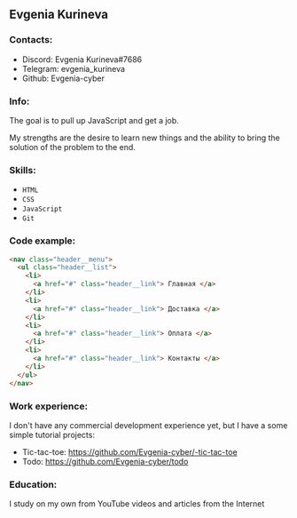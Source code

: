## Evgenia Kurineva

### Contacts:

- Discord: Evgenia Kurineva#7686
- Telegram: evgenia_kurineva
- Github: Evgenia-cyber

### Info:

The goal is to pull up JavaScript and get a job.

My strengths are the desire to learn new things and the ability to bring the solution of the problem to the end.

### Skills:

- `HTML`
- `CSS`
- `JavaScript`
- `Git`

### Code example:

```html
<nav class="header__menu">
  <ul class="header__list">
    <li>
      <a href="#" class="header__link"> Главная </a>
    </li>
    <li>
      <a href="#" class="header__link"> Доставка </a>
    </li>
    <li>
      <a href="#" class="header__link"> Оплата </a>
    </li>
    <li>
      <a href="#" class="header__link"> Контакты </a>
    </li>
  </ul>
</nav>
```

### Work experience:

I don't have any commercial development experience yet, but I have a some simple tutorial projects:

- Tic-tac-toe: https://github.com/Evgenia-cyber/-tic-tac-toe
- Todo: https://github.com/Evgenia-cyber/todo

### Education:

I study on my own from YouTube videos and articles from the Internet
